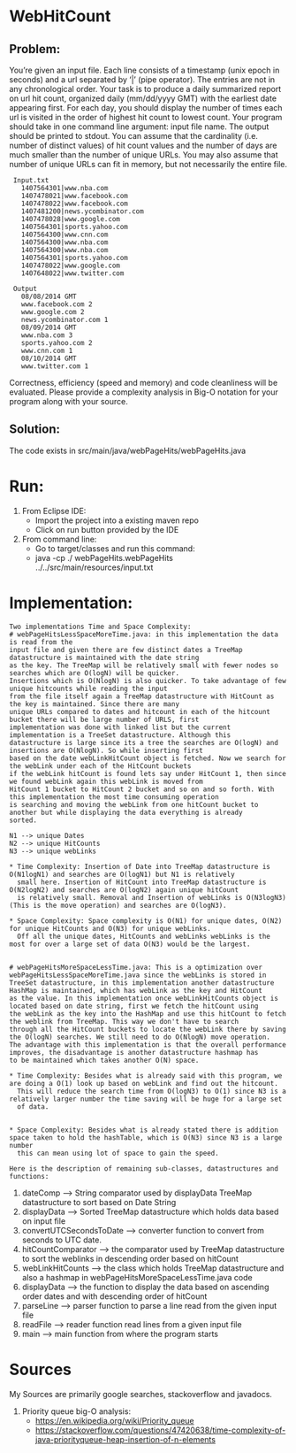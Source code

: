 # WebHitCount

 ## Problem: 
 You’re given an input file. Each line consists of a timestamp (unix epoch in seconds) and a url separated by ‘|’ (pipe operator). The entries are not in any chronological order.  Your task is to produce a daily summarized report on url hit count, organized daily (mm/dd/yyyy GMT) with the earliest date appearing first. For each day, you should display the number of times each url is visited in the order of highest hit count to lowest count. Your program should take in one command line argument: input file name. The output should be printed to stdout. You can assume that the cardinality (i.e. number of distinct values) of hit count values and the number of days are much smaller than the number of unique URLs. You may also assume that number of unique URLs can fit in memory, but not necessarily the entire file.
 
```
 Input.txt
   1407564301|www.nba.com
   1407478021|www.facebook.com
   1407478022|www.facebook.com
   1407481200|news.ycombinator.com
   1407478028|www.google.com
   1407564301|sports.yahoo.com
   1407564300|www.cnn.com
   1407564300|www.nba.com
   1407564300|www.nba.com
   1407564301|sports.yahoo.com
   1407478022|www.google.com
   1407648022|www.twitter.com
```

``` 
 Output
   08/08/2014 GMT
   www.facebook.com 2
   www.google.com 2
   news.ycombinator.com 1
   08/09/2014 GMT
   www.nba.com 3
   sports.yahoo.com 2
   www.cnn.com 1
   08/10/2014 GMT
   www.twitter.com 1
```
 
 Correctness, efficiency (speed and memory) and code cleanliness will be evaluated. 
 Please provide a complexity analysis in Big-O notation for your program along with your source. 

 ## Solution:
 The code exists in src/main/java/webPageHits/webPageHits.java

  # Run:
   1. From Eclipse IDE:
      * Import the project into a existing maven repo
      * Click on run button provided by the IDE
   1. From command line:
      * Go to target/classes and run this command:
      * java -cp ./ webPageHits.webPageHits ../../src/main/resources/input.txt

  # Implementation:
    Two implementations Time and Space Complexity: 
    # webPageHitsLessSpaceMoreTime.java: in this implementation the data is read from the
    input file and given there are few distinct dates a TreeMap datastructure is maintained with the date string
    as the key. The TreeMap will be relatively small with fewer nodes so searches which are O(logN) will be quicker. 
    Insertions which is O(NlogN) is also quicker. To take advantage of few unique hitcounts while reading the input 
    from the file itself again a TreeMap datastructure with HitCount as the key is maintained. Since there are many
    unique URLs compared to dates and hitcount in each of the hitcount bucket there will be large number of URLS, first
    implementation was done with linked list but the current implementation is a TreeSet datastructure. Although this 
    datastructure is large since its a tree the searches are O(logN) and insertions are O(NlogN). So while inserting first
    based on the date webLinkHitCount object is fetched. Now we search for the webLink under each of the HitCount buckets
    if the webLink hitCount is found lets say under HitCount 1, then since we found webLink again this webLink is moved from
    HitCount 1 bucket to HitCount 2 bucket and so on and so forth. With this implementation the most time consuming operation
    is searching and moving the webLink from one hitCount bucket to another but while displaying the data everything is already
    sorted.

    N1 --> unique Dates
    N2 --> unique HitCounts
    N3 --> unique webLinks

    * Time Complexity: Insertion of Date into TreeMap datastructure is O(N1logN1) and searches are O(logN1) but N1 is relatively 
      small here. Insertion of HitCount into TreeMap datastructure is O(N2logN2) and searches are O(logN2) again unique hitCount
      is relatively small. Removal and Insertion of webLinks is O(N3logN3)(This is the move operation) and searches are O(logN3).
    
    * Space Complexity: Space complexity is O(N1) for unique dates, O(N2) for unique HitCounts and O(N3) for unique webLinks.
      Off all the unique dates, HitCounts and webLinks webLinks is the most for over a large set of data O(N3) would be the largest.


    # webPageHitsMoreSpaceLessTime.java: This is a optimization over webPageHitsLessSpaceMoreTime.java since the webLinks is stored in 
    TreeSet datastructure, in this implementation another datastructure HashMap is maintained, which has webLink as the key and HitCount
    as the value. In this implementation once webLinkHitCounts object is located based on date string, first we fetch the hitCount using 
    the webLink as the key into the HashMap and use this hitCount to fetch the weblink from TreeMap. This way we don't have to search 
    through all the HitCount buckets to locate the webLink there by saving the O(logN) searches. We still need to do O(NlogN) move operation.
    The advantage with this implementation is that the overall performance improves, the disadvantage is another datastructure hashmap has
    to be maintained which takes another O(N) space.

    * Time Complexity: Besides what is already said with this program, we are doing a O(1) look up based on webLink and find out the hitcount.
      This will reduce the search time from O(logN3) to O(1) since N3 is a relatively larger number the time saving will be huge for a large set
      of data.
      
    
    * Space Complexity: Besides what is already stated there is addition space taken to hold the hashTable, which is O(N3) since N3 is a large number
      this can mean using lot of space to gain the speed.

    Here is the description of remaining sub-classes, datastructures and functions:

  1. dateComp --> String comparator used by displayData TreeMap datastructure to sort based on Date String
  1. displayData --> Sorted TreeMap datastructure which holds data based on input file
  1. convertUTCSecondsToDate --> converter function to convert from seconds to UTC date.
  1. hitCountComparator --> the comparator used by TreeMap datastructure to sort the weblinks in descending order based on hitCount
  1. webLinkHitCounts --> the class which holds TreeMap datastructure and also a hashmap in webPageHitsMoreSpaceLessTime.java code
  1. displayData --> the function to display the data based on ascending order dates and with descending order of hitCount
  1. parseLine --> parser function to parse a line read from the given input file
  1. readFile --> reader function read lines from a given input file
  1. main  --> main function from where the program starts


 # Sources
   My Sources are primarily google searches, stackoverflow and javadocs.
   1. Priority queue big-O analysis: 
         *  https://en.wikipedia.org/wiki/Priority_queue
         *  https://stackoverflow.com/questions/47420638/time-complexity-of-java-priorityqueue-heap-insertion-of-n-elements
